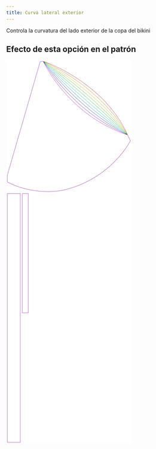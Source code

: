 ```yaml
---
title: Curva lateral exterior
---
```


Controla la curvatura del lado exterior de la copa del bikini


## Efecto de esta opción en el patrón
![Esta imagen muestra el efecto de esta opción superponiendo varias variantes que tienen un valor diferente para esta opción](bee_sidecurve_sample.svg "Efecto de esta opción en el patrón")